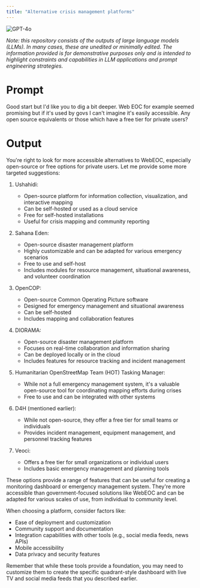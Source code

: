```yaml
---
title: "Alternative crisis management platforms"
---
```

![GPT-4o](https://img.shields.io/badge/GPT--4o-3333FF?style=for-the-badge&logo=openai&logoColor=white)



*Note: this repository consists of the outputs of large language models (LLMs). In many cases, these are unedited or minimally edited. The information provided is for demonstrative purposes only and is intended to highlight constraints and capabilities in LLM applications and prompt engineering strategies.*


# Prompt

Good start but I'd like you to dig a bit deeper. Web EOC for example seemed promising but if it's used by govs I can't imagine it's easily accessible. Any open source equivalents or those which have a free tier for private users?

# Output

You're right to look for more accessible alternatives to WebEOC, especially open-source or free options for private users. Let me provide some more targeted suggestions:

1. Ushahidi:
   - Open-source platform for information collection, visualization, and interactive mapping
   - Can be self-hosted or used as a cloud service
   - Free for self-hosted installations
   - Useful for crisis mapping and community reporting

2. Sahana Eden:
   - Open-source disaster management platform
   - Highly customizable and can be adapted for various emergency scenarios
   - Free to use and self-host
   - Includes modules for resource management, situational awareness, and volunteer coordination

3. OpenCOP:
   - Open-source Common Operating Picture software
   - Designed for emergency management and situational awareness
   - Can be self-hosted
   - Includes mapping and collaboration features

4. DIORAMA:
   - Open-source disaster management platform
   - Focuses on real-time collaboration and information sharing
   - Can be deployed locally or in the cloud
   - Includes features for resource tracking and incident management

5. Humanitarian OpenStreetMap Team (HOT) Tasking Manager:
   - While not a full emergency management system, it's a valuable open-source tool for coordinating mapping efforts during crises
   - Free to use and can be integrated with other systems

6. D4H (mentioned earlier):
   - While not open-source, they offer a free tier for small teams or individuals
   - Provides incident management, equipment management, and personnel tracking features

7. Veoci:
   - Offers a free tier for small organizations or individual users
   - Includes basic emergency management and planning tools

These options provide a range of features that can be useful for creating a monitoring dashboard or emergency management system. They're more accessible than government-focused solutions like WebEOC and can be adapted for various scales of use, from individual to community level.

When choosing a platform, consider factors like:
- Ease of deployment and customization
- Community support and documentation
- Integration capabilities with other tools (e.g., social media feeds, news APIs)
- Mobile accessibility
- Data privacy and security features

Remember that while these tools provide a foundation, you may need to customize them to create the specific quadrant-style dashboard with live TV and social media feeds that you described earlier.

 